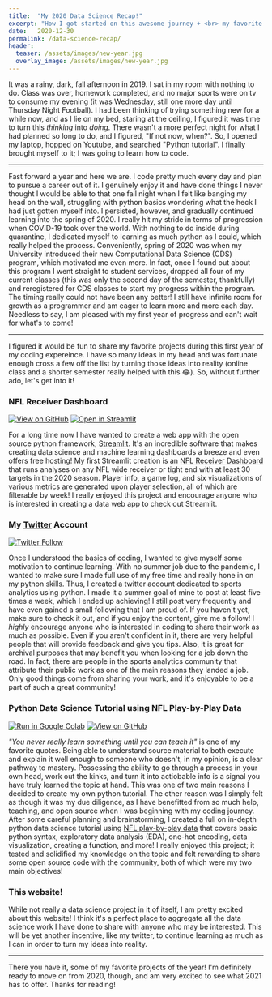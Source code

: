```yaml
---
title:  "My 2020 Data Science Recap!"
excerpt: "How I got started on this awesome journey + <br> my favorite personal projects of the year!"
date:   2020-12-30
permalink: /data-science-recap/
header:
  teaser: /assets/images/new-year.jpg
  overlay_image: /assets/images/new-year.jpg
---
```


It was a rainy, dark, fall afternoon in 2019. I sat in my room with nothing to do. Class was over, homework completed, 
and no major sports were on tv to consume my evening (it was Wednesday, still one more day until Thursday Night Football).
I had been thinking of trying something new for a while now, and as I lie on my bed, staring at the ceiling, I figured it was time to 
turn this *thinking* into *doing*. There wasn't a more perfect night for what I had planned so long to do, and I figured, 
"If not now, when?". So, I opened my laptop, hopped on Youtube, and searched "Python tutorial". I finally brought myself to it; 
I was going to learn how to code.

---

Fast forward a year and here we are. I code pretty much every day and plan to pursue a career out of it. I genuinely enjoy it and
have done things I never thought I would be able to that one fall night when I felt like banging my head on the wall, struggling 
with python basics wondering what the heck I had just gotten myself into. I persisted, however, and gradually continued learning into
the spring of 2020. I really hit my stride in terms of progression when COVID-19 took over the world. With nothing to do inside 
during quarantine, I dedicated myself to learning as much python as I could, which really helped the process. Conveniently, 
spring of 2020 was when my University introduced their new Computational Data Science (CDS) program, which motivated me even more. In fact, 
once I found out about this program I went straight to student services, dropped all four of my current classes (this was only the second 
day of the semester, thankfully) and reregistered for CDS classes to start my progress within the program. The timing really could not have
been any better! I still have infinite room for growth as a programmer and am eager to learn more and more each day. Needless to say, I
am pleased with my first year of progress and can't wait for what's to come!

---

I figured it would be fun to share my favorite projects during this first year of my coding expereince. I have so many ideas in my head
and was fortunate enough cross a few off the list by turning those ideas into reality (online class and a shorter semester really helped
with this 😂). So, without further ado, let's get into it!

### NFL Receiver Dashboard

[![View on GitHub](https://img.shields.io/badge/GitHub-View_on_GitHub-blue?logo=GitHub)](https://github.com/maxbolger/nfl-receiver-dashboard)
[![Open in Streamlit](https://static.streamlit.io/badges/streamlit_badge_black_white.svg)](https://share.streamlit.io/maxbolger/nfl-receiver-dashboard/main/receiver-dashboard.py)

For a long time now I have wanted to create a web app with the open source python framework, [Streamlit](https://www.streamlit.io/). It's
an incredible software that makes creating data science and machine learning dashboards a breeze and even offers free hosting! My first Streamlit
creation is an [NFL Receiver Dashboard](https://share.streamlit.io/maxbolger/nfl-receiver-dashboard/main/receiver-dashboard.py) that runs
analyses on any NFL wide receiver or tight end with at least 30 targets in the 2020 season. Player info, a game log, and six visualizations of
various metrics are generated upon player selection, all of which are filterable by week! I really enjoyed this project and encourage anyone who
is interested in creating a data web app to check out Streamlit.

### My [Twitter](https://twitter.com/mnpykings) Account

[![Twitter Follow](https://img.shields.io/twitter/follow/mnpykings?color=1DA1F2&logo=twitter&style=for-the-badge)](https://twitter.com/intent/follow?original_referer=https%3A%2F%2Fgithub.com%2Fmaxbolger&screen_name=mnpykings)

Once I understood the basics of coding, I wanted to give myself some motivation to continue learning. With no summer job due to the pandemic,
I wanted to make sure I made full use of my free time and really hone in on my python skills. Thus, I created a twitter account dedicated to
sports analytics using python. I made it a summer goal of mine to post at least five times a week, which I ended up achieving! I still post very
frequently and have even gained a small following that I am proud of. If you haven't yet, make sure to check it out, and if you enjoy the content, 
give me a follow! I *highly* encourage anyone who is interested in coding to share their work as much as possible. Even if you aren't confident in it,
there are very helpful people that will provide feedback and give you tips. Also, it is great for archival purposes that may benefit you when
looking for a job down the road. In fact, there are people in the sports analytics community that attribute their public work as one of the main 
reasons they landed a job. Only good things come from sharing your work, and it's enjoyable to be a part of such a great community!

### Python Data Science Tutorial using NFL Play-by-Play Data

[![Run in Google Colab](https://img.shields.io/badge/Colab-Run_in_Google_Colab-blue?logo=Google&logoColor=FDBA18)](https://colab.research.google.com/drive/1HOYQHEpTsrBnjwFIOKjRHGQzqOqzPrPv#offline=true&sandboxMode=true)
[![View on GitHub](https://img.shields.io/badge/GitHub-View_on_GitHub-blue?logo=GitHub)](https://github.com/maxbolger/nflfastR-Python-Tutorial)

*"You never really learn something until you can teach it"* is one of my favorite quotes. Being able to understand source material to both execute
and explain it well enough to someone who doesn't, in my opinion, is a clear pathway to mastery. Possessing the ability to go through a process in 
your own head, work out the kinks, and turn it into actiobable info is a signal you have truly learned the topic at hand. This was one of two main 
reasons I decided to create my own python tutorial. The other reason was I simply felt as though it was my due diligence, as I have benefitted from so 
much help, teaching, and open source when I was beginning with my coding journey. After some careful planning and brainstorming, I created a full on 
in-depth python data science tutorial using [NFL play-by-play data](https://www.nflfastr.com/) that covers basic python syntax, exploratory data analysis
(EDA), one-hot encoding, data visualization, creating a function, and more! I really enjoyed this project; it tested and solidified my knowledge on the topic 
and felt rewarding to share some open source code with the community, both of which were my two main objectives!

### This website!

While not really a data science project in it of itself, I am pretty excited about this website! I think it's a perfect place to aggregate all the
data science work I have done to share with anyone who may be interested. This will be yet another incentive, like my twitter, to continue learning 
as much as I can in order to turn my ideas into reality.

---

There you have it, some of my favorite projects of the year! I'm definitely ready to move on from 2020, though, and am very excited to see what 2021 has
to offer. Thanks for reading!
